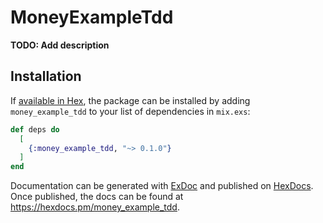 # MoneyExampleTdd

**TODO: Add description**

## Installation

If [available in Hex](https://hex.pm/docs/publish), the package can be installed
by adding `money_example_tdd` to your list of dependencies in `mix.exs`:

```elixir
def deps do
  [
    {:money_example_tdd, "~> 0.1.0"}
  ]
end
```

Documentation can be generated with [ExDoc](https://github.com/elixir-lang/ex_doc)
and published on [HexDocs](https://hexdocs.pm). Once published, the docs can
be found at <https://hexdocs.pm/money_example_tdd>.

